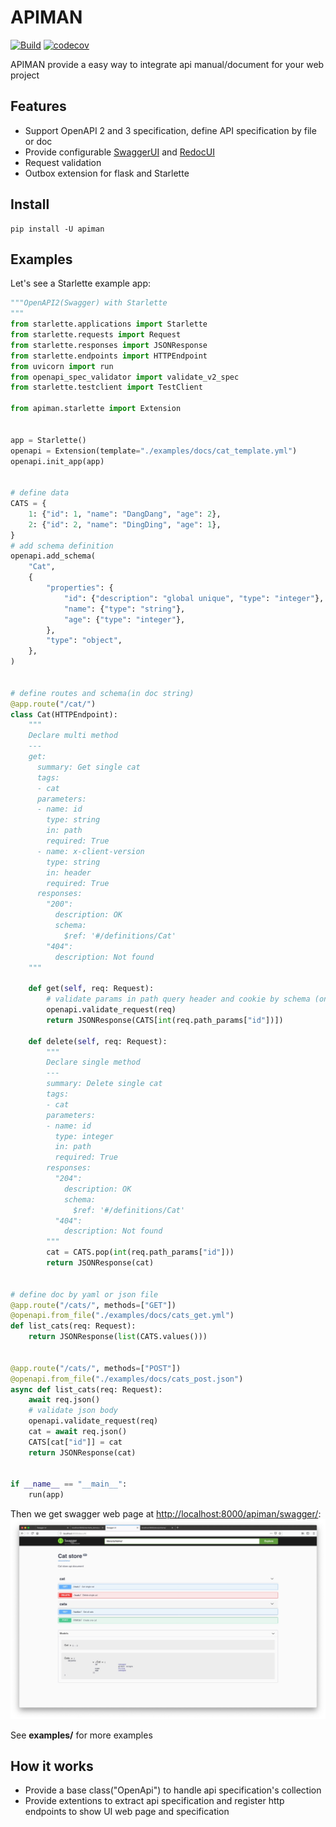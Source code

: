 # APIMAN

[![Build](https://github.com/strongbugman/apiman/workflows/test/badge.svg)](https://github.com/strongbugman/apiman/actions)
[![codecov](https://codecov.io/gh/strongbugman/apiman/branch/master/graph/badge.svg)](https://codecov.io/gh/strongbugman/apiman)

APIMAN provide a easy way to integrate api manual/document for your web project

## Features

* Support OpenAPI 2 and 3 specification, define API specification by file or doc
* Provide configurable [SwaggerUI](http://swagger.io/swagger-ui/) and [RedocUI](https://rebilly.github.io/ReDoc/)
* Request validation
* Outbox extension for flask and Starlette

## Install

```shell
pip install -U apiman
```

## Examples

Let's see a Starlette example app:

```python
"""OpenAPI2(Swagger) with Starlette
"""
from starlette.applications import Starlette
from starlette.requests import Request
from starlette.responses import JSONResponse
from starlette.endpoints import HTTPEndpoint
from uvicorn import run
from openapi_spec_validator import validate_v2_spec
from starlette.testclient import TestClient

from apiman.starlette import Extension


app = Starlette()
openapi = Extension(template="./examples/docs/cat_template.yml")
openapi.init_app(app)


# define data
CATS = {
    1: {"id": 1, "name": "DangDang", "age": 2},
    2: {"id": 2, "name": "DingDing", "age": 1},
}
# add schema definition
openapi.add_schema(
    "Cat",
    {
        "properties": {
            "id": {"description": "global unique", "type": "integer"},
            "name": {"type": "string"},
            "age": {"type": "integer"},
        },
        "type": "object",
    },
)


# define routes and schema(in doc string)
@app.route("/cat/")
class Cat(HTTPEndpoint):
    """
    Declare multi method
    ---
    get:
      summary: Get single cat
      tags:
      - cat
      parameters:
      - name: id
        type: string
        in: path
        required: True
      - name: x-client-version
        type: string
        in: header
        required: True
      responses:
        "200":
          description: OK
          schema:
            $ref: '#/definitions/Cat'
        "404":
          description: Not found
    """

    def get(self, req: Request):
        # validate params in path query header and cookie by schema (only support string type)
        openapi.validate_request(req)
        return JSONResponse(CATS[int(req.path_params["id"])])

    def delete(self, req: Request):
        """
        Declare single method
        ---
        summary: Delete single cat
        tags:
        - cat
        parameters:
        - name: id
          type: integer
          in: path
          required: True
        responses:
          "204":
            description: OK
            schema:
              $ref: '#/definitions/Cat'
          "404":
            description: Not found
        """
        cat = CATS.pop(int(req.path_params["id"]))
        return JSONResponse(cat)


# define doc by yaml or json file
@app.route("/cats/", methods=["GET"])
@openapi.from_file("./examples/docs/cats_get.yml")
def list_cats(req: Request):
    return JSONResponse(list(CATS.values()))


@app.route("/cats/", methods=["POST"])
@openapi.from_file("./examples/docs/cats_post.json")
async def list_cats(req: Request):
    await req.json()
    # validate json body
    openapi.validate_request(req)
    cat = await req.json()
    CATS[cat["id"]] = cat
    return JSONResponse(cat)


if __name__ == "__main__":
    run(app)
```

Then we get swagger web page at [http://localhost:8000/apiman/swagger/](http://localhost:8000/apiman/swagger/):
![WebPage](docs/SwaggerUI.jpg)

See **examples/** for more examples

## How it works

* Provide a base class("OpenApi") to handle api specification's collection
* Provide extentions to extract api specification and register http endpoints to show UI web page and specification 